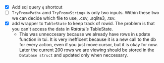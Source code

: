 - [x] Add sql query `q` shortcut 
- [ ] `TryFrom<Path>` amd `TryFrom<String>` is only two inputs. Within these two we can decide which file to use, .csv, .sqlite3, .tsv.
- [x] add wrapper to `TableState` to keep track of rowid. The problem is that you can't access the data in *Ratatui's* TableState.
	- This was unneccesary because we already have rows in update function in tui. It is very inefficent because it is a new call to the db for every action, even if you just move cursor, but it is okay for now. Later the current 200 rows we are viewing should be stored in the `Database struct` and updated only when neccessary.